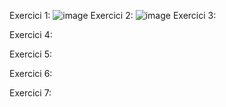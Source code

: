 Exercici 1:
![image](https://github.com/user-attachments/assets/2e58affa-f3ca-4359-94b8-235e857546e0)
Exercici 2:
![image](https://github.com/user-attachments/assets/62526ca4-5a09-48d0-a072-6d18098c230e)
Exercici 3:

Exercici 4:

Exercici 5:

Exercici 6:

Exercici 7:
